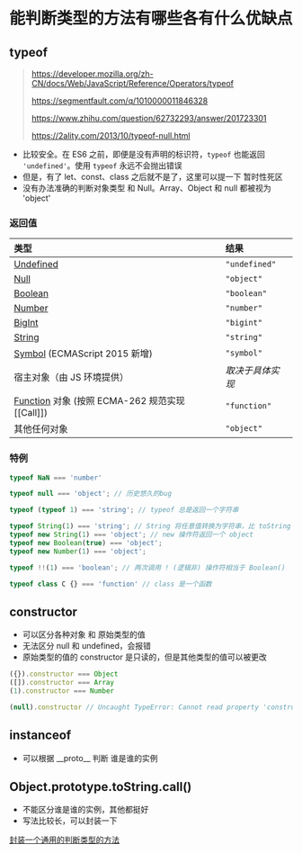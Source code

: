 # 能判断类型的方法有哪些各有什么优缺点

## typeof

> https://developer.mozilla.org/zh-CN/docs/Web/JavaScript/Reference/Operators/typeof
>
> https://segmentfault.com/q/1010000011846328
>
> https://www.zhihu.com/question/62732293/answer/201723301
>
> https://2ality.com/2013/10/typeof-null.html



- 比较安全。在 ES6 之前，即便是没有声明的标识符，`typeof` 也能返回 `'undefined'`。使用 `typeof` 永远不会抛出错误
- 但是，有了 let、const、class 之后就不是了，这里可以提一下 暂时性死区
- 没有办法准确的判断对象类型 和 Null。Array、Object 和 null 都被视为 'object'

### 返回值

| 类型                                                         | 结果             |
| :----------------------------------------------------------- | :--------------- |
| [Undefined](https://developer.mozilla.org/zh-CN/docs/Glossary/undefined) | `"undefined"`    |
| [Null](https://developer.mozilla.org/zh-CN/docs/Glossary/Null) | `"object"`       |
| [Boolean](https://developer.mozilla.org/zh-CN/docs/Glossary/Boolean) | `"boolean"`      |
| [Number](https://developer.mozilla.org/zh-CN/docs/Glossary/Number) | `"number"`       |
| [BigInt](https://developer.mozilla.org/zh-CN/docs/Glossary/BigInt) | `"bigint"`       |
| [String](https://developer.mozilla.org/zh-CN/docs/Glossary/字符串) | `"string"`       |
| [Symbol](https://developer.mozilla.org/zh-CN/docs/Glossary/Symbol) (ECMAScript 2015 新增) | `"symbol"`       |
| 宿主对象（由 JS 环境提供）                                   | *取决于具体实现* |
| [Function](https://developer.mozilla.org/zh-CN/docs/Glossary/Function) 对象 (按照 ECMA-262 规范实现 [[Call]]) | `"function"`     |
| 其他任何对象                                                 | `"object"`       |

### 特例

```js
typeof NaN === 'number'
```

```js
typeof null === 'object'; // 历史悠久的bug
```

```js
typeof (typeof 1) === 'string'; // typeof 总是返回一个字符串
```

```js
typeof String(1) === 'string'; // String 将任意值转换为字符串，比 toString 更安全
typeof new String(1) === 'object'; // new 操作符返回一个 object
typeof new Boolean(true) === 'object';
typeof new Number(1) === 'object';
```

```js
typeof !!(1) === 'boolean'; // 两次调用 ! (逻辑非) 操作符相当于 Boolean()
```

```js
typeof class C {} === 'function' // class 是一个函数
```

## constructor

- 可以区分各种对象 和 原始类型的值
- 无法区分 null 和 undefined，会报错
- 原始类型的值的 constructor 是只读的，但是其他类型的值可以被更改

```js
({}).constructor === Object
([]).constructor === Array
(1).constructor === Number
```

```js
(null).constructor // Uncaught TypeError: Cannot read property 'constructor' of null
```

## instanceof

- 可以根据 \_\_proto\_\_ 判断 谁是谁的实例

## Object.prototype.toString.call()

- 不能区分谁是谁的实例，其他都挺好
- 写法比较长，可以封装一下


[封装一个通用的判断类型的方法](./封装一个通用的判断类型的方法.md)









